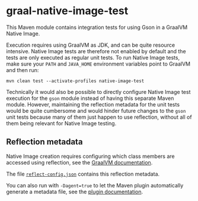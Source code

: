# graal-native-image-test

This Maven module contains integration tests for using Gson in a GraalVM Native Image.

Execution requires using GraalVM as JDK, and can be quite resource intensive. Native Image tests are therefore not enabled by default and the tests are only executed as regular unit tests. To run Native Image tests, make sure your `PATH` and `JAVA_HOME` environment variables point to GraalVM and then run:

```
mvn clean test --activate-profiles native-image-test
```

Technically it would also be possible to directly configure Native Image test execution for the `gson` module instead of having this separate Maven module. However, maintaining the reflection metadata for the unit tests would be quite cumbersome and would hinder future changes to the `gson` unit tests because many of them just happen to use reflection, without all of them being relevant for Native Image testing.

## Reflection metadata

Native Image creation requires configuring which class members are accessed using reflection, see the [GraalVM documentation](https://www.graalvm.org/22.3/reference-manual/native-image/metadata/#specifying-reflection-metadata-in-json).

The file [`reflect-config.json`](./src/test/resources/META-INF/native-image/reflect-config.json) contains this reflection metadata.

You can also run with `-Dagent=true` to let the Maven plugin automatically generate a metadata file, see the [plugin documentation](https://graalvm.github.io/native-build-tools/latest/maven-plugin.html#agent-support-running-tests).
